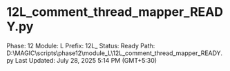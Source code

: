 # 12L_comment_thread_mapper_READY.py

Phase: 12
Module: L
Prefix: 12L_
Status: Ready
Path: D:\MAGIC\scripts\phase12\module_L\12L_comment_thread_mapper_READY.py
Last Updated: July 28, 2025 5:14 PM (GMT+5:30)